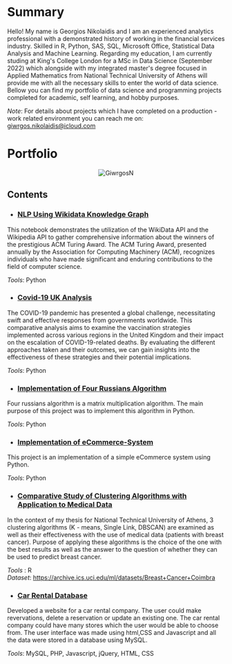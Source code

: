 # Summary

Hello! My name is Georgios Nikolaidis and I am an experienced analytics professional with a demonstrated history of working in the financial services industry. Skilled in R, Python, SAS, SQL, Microsoft Office, Statistical Data Analysis and Machine Learning. Regarding my education, I am currently studing at King's College London for a MSc in Data Science (September 2022) which alongside with my integrated master's degree focused in Applied Mathematics from National Technical University of Athens will provide me with all the necessary skills to enter the world of data science. Bellow you can find my portfolio of data science and programming projects completed for academic, self learning, and hobby purposes. 

*Note*: For details about projects which I have completed on a production - work related environment you can reach me on: giwrgos.nikolaidis@icloud.com

# Portfolio

<p align="center"><img align="center" src="https://github-readme-stats.vercel.app/api/top-langs?username=GiwrgosN&show_icons=true&locale=en&layout=compact&theme=radical" alt="GiwrgosN" /></p>

## Contents

- ### [NLP Using Wikidata Knowledge Graph](https://github.com/GiwrgosN/NLP-Wikidata-Knowledge-Graph)

This notebook demonstrates the utilization of the WikiData API and the Wikipedia API to gather comprehensive information about the winners of the prestigious ACM Turing Award. The ACM Turing Award, presented annually by the Association for Computing Machinery (ACM), recognizes individuals who have made significant and enduring contributions to the field of computer science.

*Tools*: Python 


- ### [Covid-19 UK Analysis](https://github.com/GiwrgosN/Covid-19-UK-Analysis)

The COVID-19 pandemic has presented a global challenge, necessitating swift and effective responses from governments worldwide. This comparative analysis aims to examine the vaccination strategies implemented across various regions in the United Kingdom and their impact on the escalation of COVID-19-related deaths. By evaluating the different approaches taken and their outcomes, we can gain insights into the effectiveness of these strategies and their potential implications.

*Tools*: Python 

- ### [Implementation of Four Russians Algorithm](https://github.com/GiwrgosN/FourRussiansAlgorithm)

Four russians algorithm is a matrix multiplication algorithm. The main purpose of this project was to implement this algorithm in Python.

*Tools*: Python 


- ### [Implementation of eCommerce-System](https://github.com/GiwrgosN/eCommerce-System)

This project is an implementation of a simple eCommerce system using Python.

*Tools*: Python 


- ### [Comparative Study of Clustering Algorithms with Application to Medical Data](https://github.com/GiwrgosN/Comparative-Study-of-Clustering-Algorithms-with-Application-to-Medical-Data)

In the context of my thesis for National Technical University of Athens, 3 clustering algorithms (K - means, Single Link, DBSCAN) are examined as well as their effectiveness with the use of medical data (patients with breast cancer). Purpose of applying these algorithms is the choice of the one with the best results as well as the answer to the question of whether they can be used to predict breast cancer.

*Tools*  : R  
*Dataset*: https://archive.ics.uci.edu/ml/datasets/Breast+Cancer+Coimbra

- ### [Car Rental Database](https://github.com/GiwrgosN/CarRental)

Developed a website for a car rental company. The user could make revervations, delete a reservation or update an existing one. The car rental company could have many stores which the user would be able to choose from. The user interface was made using html,CSS and Javascript and all the data were stored in a database using MySQL.

*Tools*: MySQL, PHP, Javascript, jQuery, HTML, CSS

